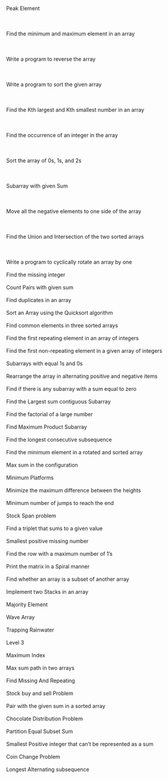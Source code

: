 <br><br><br><br>Peak Element<br><br><br><br>Find the minimum and maximum element in an array<br><br><br><br>Write a program to reverse the array<br><br><br><br>Write a program to sort the given array<br><br><br><br>Find the Kth largest and Kth smallest number in an array<br><br><br><br>Find the occurrence of an integer in the array<br><br><br><br>Sort the array of 0s, 1s, and 2s<br><br><br><br>Subarray with given Sum<br><br><br><br>Move all the negative elements to one side of the array<br><br><br><br>Find the Union and Intersection of the two sorted arrays<br><br><br><br>Write a program to cyclically rotate an array by one<br><br>Find the missing integer<br><br>Count Pairs with given sum<br><br>Find duplicates in an array<br><br>Sort an Array using the Quicksort algorithm<br><br>Find common elements in three sorted arrays<br><br>Find the first repeating element in an array of integers<br><br>Find the first non-repeating element in a given array of integers<br><br>Subarrays with equal 1s and 0s<br><br>Rearrange the array in alternating positive and negative items<br><br>Find if there is any subarray with a sum equal to zero<br><br>Find the Largest sum contiguous Subarray<br><br>Find the factorial of a large number<br><br>Find Maximum Product Subarray<br><br>Find the longest consecutive subsequence<br><br>Find the minimum element in a rotated and sorted array<br><br>Max sum in the configuration<br><br>Minimum Platforms<br><br>Minimize the maximum difference between the heights<br><br>Minimum number of jumps to reach the end<br><br>Stock Span problem<br><br>Find a triplet that sums to a given value<br><br>Smallest positive missing number<br><br>Find the row with a maximum number of 1’s<br><br>Print the matrix in a Spiral manner<br><br>Find whether an array is a subset of another array<br><br>Implement two Stacks in an array<br><br>Majority Element<br><br>Wave Array<br><br>Trapping Rainwater<br><br>Level 3<br><br>Maximum Index<br><br>Max sum path in two arrays<br><br>Find Missing And Repeating<br><br>Stock buy and sell Problem<br><br>Pair with the given sum in a sorted array<br><br>Chocolate Distribution Problem<br><br>Partition Equal Subset Sum<br><br>Smallest Positive integer that can’t be represented as a sum<br><br>Coin Change Problem<br><br>Longest Alternating subsequence<br><br> <br><br>
